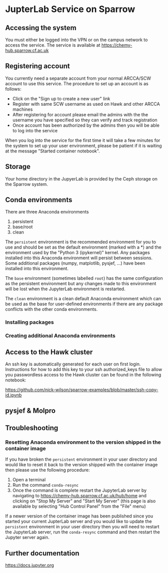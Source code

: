 # JupterLab Service on Sparrow

## Accessing the system
You must either be logged into the VPN or on the campus network to access the service.
The service is available at https://chemy-hub.sparrow.cf.ac.uk

## Registering account
You currently need a separate account from your normal ARCCA/SCW account to use this service. The procedure to set up an account is as follows:

 - Click on the "Sign up to create a new user" link
 - Register with same SCW username as used on Hawk and other ARCCA machines
 - After registering for account please email the admins with the the username you have specified so they can verify and track registration
 - Once account has been authorized by the admins then you will be able to log into the service

When you log into the service for the first time it will take a few minutes for the system to set up your user environment, please be patient if it is waiting at the message "Started container notebook".

<!--
TODO: Process with LDAP integration is resolved
TODO: You can access your JupyterLab environment from multiple locations, can use workspaces for different views
TODO: How to shut down notebook
TODO: timeout of 1 week
-->

## Storage
Your home directory in the JupyerLab is provided by the Ceph storage on the Sparrow system.

## Conda environments

There are three Anaconda environments 
1. persistent
2. base/root
3. clean

The `persistent` environment is the recommended environment for you to use and should be set as the default environment (marked with a \*) and the environment used by the "Python 3 (ipykernel)" kernel.
Any packages installed into this Anaconda environment will persist between sessions.
Some additional packages (numpy, matplotlib, pysjef, ...) have been installed into this environment.

The `base` environment (sometimes labelled `root`) has the same configuration as the persistent environment but any changes made to this environment will be lost when the JupyterLab environment is restarted.

The `clean` environment is a clean default Anaconda environment which can be used as the base for user-defined environments if there are any package conflicts with the other conda environments.

### Installing packages

### Creating additional Anaconda environments 

## Access to the Hawk cluster
An ssh key is automatically generated for each user on first login. Instructions for how to add this key to your ssh authorized_keys file to allow you passwordless access to the Hawk cluster can be found in the following notebook:

https://github.com/nick-wilson/sparrow-examples/blob/master/ssh-copy-id.ipynb

## pysjef & Molpro

## Troubleshooting

### Resetting Anaconda environment to the version shipped in the container image
If you have broken the `persistent` environment in your user directory and would like to reset it back to the version shipped with the container image then please use the following procedure:
1. Open a terminal
2. Run the command `conda-resync`
3. Once the command is complete restart the JupyterLab server by navigating to https://chemy-hub.sparrow.cf.ac.uk/hub/home and clicking on "Stop My Server" and "Start My Server" (this page is also available by selecting "Hub Control Panel" from the "File" menu)

If a newer version of the container image has been published since you started your current JupterLab server and you would like to update the `persistent` environment in your user directory then you will need to restart the JupyterLab server, run the `conda-resync` command and then restart the Jupyter server again.

## Further documentation
https://docs.jupyter.org
